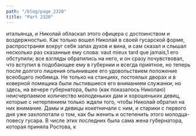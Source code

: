 ```yaml
---
path: "/blog/page_2320"
title: "Part 2320"
---
```


итальянца, и Николай обласкал этого офицера с достоинством и воздержностью.
Как только вошел Николай в своей гусарской форме, распространяя вокруг себя запах духов и вина, и сам сказал и слышал несколько раз сказанные ему слова: vaut mieux tard que jamais,1 его обступили; все взгляды обратились на него, и он сразу почувствовал, что вступил в подобающее ему в губернии и всегда приятное, но теперь после долгого лишения опьянившее его удовольствием положение всеобщего любимца. Не только на станциях, постоялых дворах и в коверной помещика были льстившиеся его вниманием служанки; но здесь, на вечере губернатора, было (как показалось Николаю) неисчерпаемое количество молоденьких дам и хорошеньких девиц, которые с нетерпением только ждали того, чтобы Николай обратил на них внимание. Дамы и девицы кокетничали с ним, и старики с первого дня уже захлопотали о том, как бы женить и остепенить этого молодца-повесу гусара. В числе этих последних была сама жена губернатора, которая приняла Ростова, к
